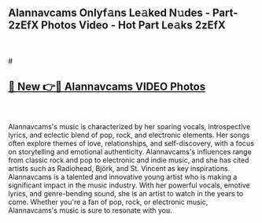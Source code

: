 ## Alannavcams Onlyf𝚊ns Le𝚊ked N𝚞des - Part-2zEfX Photos Video - Hot Part Le𝚊ks 2zEfX
<br>
<br>
# <h2><a href="https://213.232.235.80/live/video.php?q=alannavcams">🔗 New 👉🔴 Alannavcams VIDEO Photos</a></h2>
<br>
<br>
Alannavcams's music is characterized by her soaring vocals, introspective lyrics, and eclectic blend of pop, rock, and electronic elements. Her songs often explore themes of love, relationships, and self-discovery, with a focus on storytelling and emotional authenticity. Alannavcams's influences range from classic rock and pop to electronic and indie music, and she has cited artists such as Radiohead, Björk, and St. Vincent as key inspirations. Alannavcams is a talented and innovative young artist who is making a significant impact in the music industry. With her powerful vocals, emotive lyrics, and genre-bending sound, she is an artist to watch in the years to come. Whether you're a fan of pop, rock, or electronic music, Alannavcams's music is sure to resonate with you.
<br>
<br>